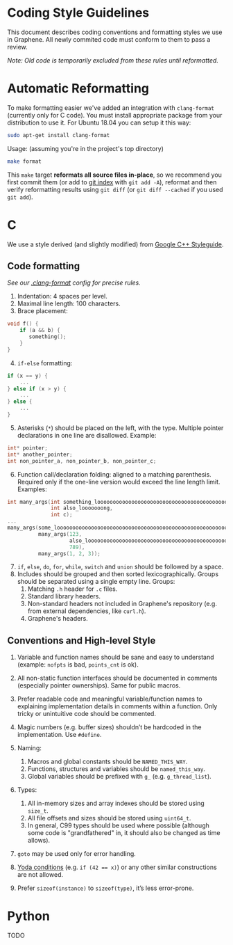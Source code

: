 # Coding Style Guidelines

This document describes coding conventions and formatting styles we use in Graphene. All newly
commited code must conform to them to pass a review.

*Note: Old code is temporarily excluded from these rules until reformatted.*

# Automatic Reformatting

To make formatting easier we've added an integration with `clang-format` (currently only for C
code). You must install appropriate package from your distribution to use it. For Ubuntu 18.04 you
can setup it this way:

```Bash
sudo apt-get install clang-format
```

Usage: (assuming you're in the project's top directory)

```Bash
make format
```

This `make` target **reformats all source files in-place**, so we recommend you first commit them
(or add to [git index](https://hackernoon.com/understanding-git-index-4821a0765cf) with `git add
-A`), reformat and then verify reformatting results using `git diff` (or `git diff --cached` if you
used `git add`).

# C

We use a style derived (and slightly modified) from [Google C++
Styleguide](https://google.github.io/styleguide/cppguide.html).

## Code formatting

*See our [.clang-format](.clang-format) config for precise rules.*

1. Indentation: 4 spaces per level.
2. Maximal line length: 100 characters.
3. Brace placement:
```C
void f() {
    if (a && b) {
       something();
    }
}
```
4. `if-else` formatting:
```C
if (x == y) {
    ...
} else if (x > y) {
    ...
} else {
    ...
}
```
5. Asterisks (`*`) should be placed on the left, with the type. Multiple pointer declarations in one
line are disallowed. Example:
```C
int* pointer;
int* another_pointer;
int non_pointer_a, non_pointer_b, non_pointer_c;
```
6. Function call/declaration folding: aligned to a matching parenthesis.
Required only if the one-line version would exceed the line length limit.
Examples:
```C
int many_args(int something_looooooooooooooooooooooooooooooooooooooooooooooooooooooooooooong,
              int also_looooooong,
              int c);
...
many_args(some_looooooooooooooooooooooooooooooooooooooooooooooooooooooooooooong_calculations,
          many_args(123,
                    also_looooooooooooooooooooooooooooooooooooooooooooooooooooooooooooooooooong,
                    789),
          many_args(1, 2, 3));
```
7. `if`, `else`, `do`, `for`, `while`, `switch` and `union` should be followed by a space.
8. Includes should be grouped and then sorted lexicographically. Groups should be separated using a
single empty line.
Groups:
    1. Matching `.h` header for `.c` files.
    2. Standard library headers.
    3. Non-standard headers not included in Graphene's repository (e.g. from external dependencies,
    like `curl.h`).
    4. Graphene's headers.

## Conventions and High-level Style

1. Variable and function names should be sane and easy to understand (example: `nofpts` is bad,
`points_cnt` is ok).
2. All non-static function interfaces should be documented in comments (especially pointer
ownerships). Same for public macros.
3. Prefer readable code and meaningful variable/function names to explaining implementation details
in comments within a function. Only tricky or unintuitive code should be commented.
4. Magic numbers (e.g. buffer sizes) shouldn’t be hardcoded in the implementation. Use `#define`.
5. Naming:
    1. Macros and global constants should be `NAMED_THIS_WAY`.
    2. Functions, structures and variables should be `named_this_way`.
    3. Global variables should be prefixed with `g_` (e.g. `g_thread_list`).

6. Types:
    1. All in-memory sizes and array indexes should be stored using `size_t`.
    2. All file offsets and sizes should be stored using `uint64_t`.
    3. In general, C99 types should be used where possible (although some code is "grandfathered"
    in, it should also be changed as time allows).

8. `goto` may be used only for error handling.
10. [Yoda conditions](https://en.wikipedia.org/wiki/Yoda_conditions) (e.g. `if (42 == x)`) or any
other similar constructions are not allowed.
11. Prefer `sizeof(instance)` to `sizeof(type)`, it’s less error-prone.

# Python

TODO
